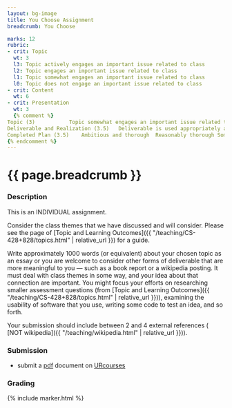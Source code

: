 ```yaml
---
layout: bg-image
title: You Choose Assignment
breadcrumb: You Choose

marks: 12
rubric:
- crit: Topic
  wt: 3
  l3: Topic actively engages an important issue related to class
  l2: Topic engages an important issue related to class
  l1: Topic somewhat engages an important issue related to class
  l0: Topic does not engage an important issue related to class
- crit: Content
  wt: 6
- crit: Presentation
  wt: 3
  {% comment %}
Topic (3)			Topic somewhat engages an important issue related to class.	Topic does not engage an important issue related to class.
Deliverable and Realization (3.5)	Deliverable is used appropriately and imaginatively. Realization of approach is clear and well-formed	Deliverable is used appropriately. Realization of approach is reasonable	Deliverable is used somewhat appropriately. Realization of approach is mostly unclear and not well-formed	Deliverable is not used appropriately. Realization of approach is not clear
Completed Plan (3.5)	Ambitious and thorough	Reasonably thorough	Somewhat thorough	Not thorough
{% endcomment %}
---
```

# {{ page.breadcrumb }}		

### Description

This is an INDIVIDUAL assignment.

Consider the class themes that we have discussed and will consider.
Please see the page of
[Topic and Learning Outcomes]({{ "/teaching/CS-428+828/topics.html" | relative_url }})
for a guide.

Write approximately 1000 words (or equivalent)
about your chosen topic as an essay or
you are welcome to consider other forms of deliverable that are more meaningful to you &mdash; such as a book report or a wikipedia posting.
It must deal with class themes in some way,
and your idea about that connection are important.
You might focus your efforts on researching smaller assessment questions (from [Topic and Learning Outcomes]({{ "/teaching/CS-428+828/topics.html" | relative_url }})),
examining the usability of software that you use,
writing some code to test an idea, and so forth.

Your submission should include between 2 and 4 external references (
[NOT wikipedia]({{ "/teaching/wikipedia.html" | relative_url }})).

### Submission

* submit a [pdf](https://en.wikipedia.org/wiki/PDF) document on [URcourses](https://urcourses.uregina.ca/course/view.php?id=2084)

### Grading

{% include marker.html %}
